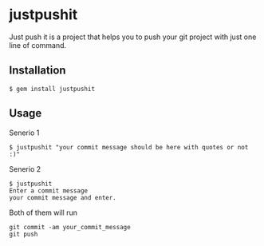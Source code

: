 # justpushit
Just push it is a project that helps you to push your git project with just one line of command.

## Installation
```
$ gem install justpushit
```

## Usage
Senerio 1
```
$ justpushit "your commit message should be here with quotes or not :)"
```
Senerio 2
```
$ justpushit
Enter a commit message
your commit message and enter.
```

Both of them will run
```
git commit -am your_commit_message
git push
```
